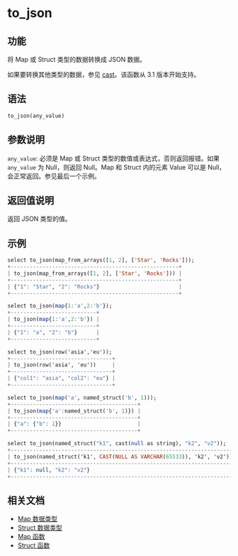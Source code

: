 # to_json

## 功能

将 Map 或 Struct 类型的数据转换成 JSON 数据。

如果要转换其他类型的数据，参见 [cast](./cast.md)。该函数从 3.1 版本开始支持。

## 语法

```Haskell
to_json(any_value)
```

## 参数说明

`any_value`: 必须是 Map 或 Struct 类型的数值或表达式，否则返回报错。如果 `any_value` 为 Null，则返回 Null。Map 和 Struct 内的元素 Value 可以是 Null，会正常返回。参见最后一个示例。

## 返回值说明

返回 JSON 类型的值。

## 示例

```Haskell
select to_json(map_from_arrays([1, 2], ['Star', 'Rocks']));
+-----------------------------------------------------+
| to_json(map_from_arrays([1, 2], ['Star', 'Rocks'])) |
+-----------------------------------------------------+
| {"1": "Star", "2": "Rocks"}                         |
+-----------------------------------------------------+

select to_json(map{1:'a',2:'b'});
+---------------------------+
| to_json(map{1:'a',2:'b'}) |
+---------------------------+
| {"1": "a", "2": "b"}      |
+---------------------------+

select to_json(row('asia','eu'));
+--------------------------------+
| to_json(row('asia', 'eu'))     |
+--------------------------------+
| {"col1": "asia", "col2": "eu"} |
+--------------------------------+

select to_json(map('a', named_struct('b', 1)));
+----------------------------------------+
| to_json(map{'a':named_struct('b', 1)}) |
+----------------------------------------+
| {"a": {"b": 1}}                        |
+----------------------------------------+

select to_json(named_struct("k1", cast(null as string), "k2", "v2"));
+-----------------------------------------------------------------------+
| to_json(named_struct('k1', CAST(NULL AS VARCHAR(65533)), 'k2', 'v2')) |
+-----------------------------------------------------------------------+
| {"k1": null, "k2": "v2"}                                              |
+-----------------------------------------------------------------------+
```

## 相关文档

- [Map 数据类型](../../../sql-statements/data-types/Map.md)
- [Struct 数据类型](../../../sql-statements/data-types/STRUCT.md)
- [Map 函数](../../function-list.md#map-函数)
- [Struct 函数](../../function-list.md#struct-函数)
